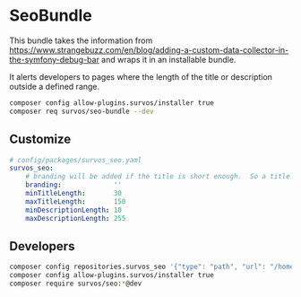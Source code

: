 # SeoBundle

This bundle takes the information from https://www.strangebuzz.com/en/blog/adding-a-custom-data-collector-in-the-symfony-debug-bar and wraps it in an installable bundle.

It alerts developers to pages where the length of the title or description outside a defined range.

```bash
composer config allow-plugins.survos/installer true
composer req survos/seo-bundle --dev
```

## Customize

```yaml
# config/packages/survos_seo.yaml
survos_seo:
    # branding will be added if the title is short enough.  So a title of "Welcome" becomes "MyBrand Welcome"
    branding:             '' 
    minTitleLength:       30
    maxTitleLength:       150
    minDescriptionLength: 10
    maxDescriptionLength: 255

```

## Developers

```bash
composer config repositories.survos_seo '{"type": "path", "url": "/home/tac/g/sites/survos/packages/seo-bundle"}' 
composer config allow-plugins.survos/installer true
composer require survos/seo:*@dev

```

